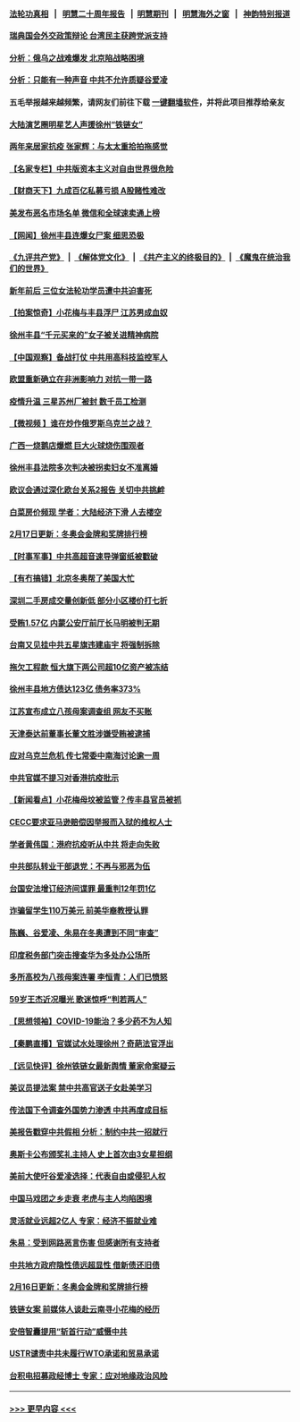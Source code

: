 #### [法轮功真相](https://github.com/gfw-breaker/truth/blob/master/README.md?t=0) &nbsp;&nbsp;|&nbsp;&nbsp; [明慧二十周年报告](https://github.com/gfw-breaker/mh-reports/blob/master/README.md?t=0) &nbsp;&nbsp;|&nbsp;&nbsp;[明慧期刊](https://github.com/gfw-breaker/mh-qikan) &nbsp;&nbsp;|&nbsp;&nbsp; [明慧海外之窗](https://github.com/gfw-breaker/mh-news/blob/master/README.md?t=0) &nbsp;&nbsp;|&nbsp;&nbsp; [神韵特别报道](https://github.com/gfw-breaker/mh-news/blob/master/shenyun.md?t=0)
#### [瑞典国会外交政策辩论 台湾民主获跨党派支持](../pages/nsc413/n13585771.md?t=02181200) 
#### [分析：俄乌之战难爆发 北京陷战略困境](../pages/nsc413/n13584724.md?t=02181200) 
#### [分析：只能有一种声音 中共不允许质疑谷爱凌](../pages/nsc413/n13585354.md?t=02181200) 
#### 五毛举报越来越频繁，请网友们前往下载 [一键翻墙软件](https://github.com/gfw-breaker/ssr-accounts)，并将此项目推荐给亲友
#### [大陆演艺圈明星艺人声援徐州“铁链女”](../pages/nsc413/n13585319.md?t=02181200) 
#### [两年来居家抗疫 张家辉：与太太重拾拍拖感觉](../pages/nsc413/n13585220.md?t=02181200) 
#### [【名家专栏】中共版资本主义对自由世界很危险](../pages/nsc413/n13584338.md?t=02181200) 
#### [【财商天下】九成百亿私募亏损 A股赌性难改](../pages/nsc413/n13585096.md?t=02181200) 
#### [美发布恶名市场名单 微信和全球速卖通上榜](../pages/nsc413/n13585023.md?t=02181200) 
#### [【网闻】徐州丰县连爆女尸案 细思恐极](../pages/nsc413/n13585166.md?t=02181200) 
#### [《九评共产党》](https://github.com/begood0513/9ping.md/blob/master/README.md) &nbsp;|&nbsp; [《解体党文化》](../../../../jtdwh.md/blob/master/README.md)  &nbsp;|&nbsp; [《共产主义的终极目的》](../../../../gczydzjmd.md/blob/master/README.md) &nbsp;|&nbsp; [《魔鬼在统治我们的世界》](../../../../mgztzwmdsj.md/blob/master/README.md) 
#### [新年前后 三位女法轮功学员遭中共迫害死](../pages/nsc413/n13584573.md?t=02181200) 
#### [【拍案惊奇】小花梅与丰县浮尸 江苏男成血奴](../pages/nsc413/n13584843.md?t=02181200) 
#### [徐州丰县“千元买来的”女子被关进精神病院](../pages/nsc413/n13584534.md?t=02181200) 
#### [【中国观察】备战打仗 中共用高科技监控军人](../pages/nsc413/n13583873.md?t=02181200) 
#### [欧盟重新确立在非洲影响力 对抗一带一路](../pages/nsc413/n13584975.md?t=02181200) 
#### [疫情升温 三星苏州厂被封 数千员工检测](../pages/nsc413/n13582751.md?t=02181200) 
#### [【微视频 】谁在炒作俄罗斯乌克兰之战？](../pages/nsc413/n13584751.md?t=02181200) 
#### [广西一烧鹅店爆燃 巨大火球烧伤围观者](../pages/nsc413/n13584643.md?t=02181200) 
#### [徐州丰县法院多次判决被拐卖妇女不准离婚](../pages/nsc413/n13581848.md?t=02181200) 
#### [欧议会通过深化欧台关系2报告 关切中共挑衅](../pages/nsc413/n13584855.md?t=02181200) 
#### [白菜房价频现 学者：大陆经济下滑 人去楼空](../pages/nsc413/n13582499.md?t=02181200) 
#### [2月17日更新：冬奥会金牌和奖牌排行榜](../pages/nsc413/n13584301.md?t=02181200) 
#### [【时事军事】中共高超音速导弹窗纸被戳破](../pages/nsc413/n13582161.md?t=02181200) 
#### [【有冇搞错】北京冬奥帮了美国大忙](../pages/nsc413/n13582218.md?t=02181200) 
#### [深圳二手房成交量创新低 部分小区楼价打七折](../pages/nsc413/n13583662.md?t=02181200) 
#### [受贿1.57亿 内蒙公安厅前厅长马明被判无期](../pages/nsc413/n13583953.md?t=02181200) 
#### [台南又见挂中共五星旗违建庙宇 将强制拆除](../pages/nsc413/n13583752.md?t=02181200) 
#### [拖欠工程款 恒大旗下两公司超10亿资产被冻结](../pages/nsc413/n13583799.md?t=02181200) 
#### [徐州丰县地方债达123亿 债务率373%](../pages/nsc413/n13582876.md?t=02181200) 
#### [江苏宣布成立八孩母案调查组 网友不买账](../pages/nsc413/n13583452.md?t=02181200) 
#### [天津泰达前董事长董文胜涉嫌受贿被逮捕](../pages/nsc413/n13583611.md?t=02181200) 
#### [应对乌克兰危机 传七常委中南海讨论逾一周](../pages/nsc413/n13582692.md?t=02181200) 
#### [中共官媒不提习对香港抗疫批示](../pages/nsc413/n13583182.md?t=02181200) 
#### [【新闻看点】小花梅母坟被监管？传丰县官员被抓](../pages/nsc413/n13582399.md?t=02181200) 
#### [CECC要求亚马逊赔偿因举报而入狱的维权人士](../pages/nsc413/n13582905.md?t=02181200) 
#### [学者黄伟国：港府抗疫听从中共 将走向失败](../pages/nsc413/n13582699.md?t=02181200) 
#### [中共部队转业干部退党：不再与邪恶为伍](../pages/nsc413/n13581310.md?t=02181200) 
#### [台国安法增订经济间谍罪 最重判12年罚1亿](../pages/nsc413/n13582995.md?t=02181200) 
#### [诈骗留学生110万美元 前美华裔教授认罪](../pages/nsc413/n13582771.md?t=02181200) 
#### [陈巍、谷爱凌、朱易在冬奥遭到不同“审查”](../pages/nsc413/n13582309.md?t=02181200) 
#### [印度税务部门突击搜查华为多处办公场所](../pages/nsc413/n13582636.md?t=02181200) 
#### [多所高校为八孩母案连署 李恒青：人们已愤怒](../pages/nsc413/n13582276.md?t=02181200) 
#### [59岁王杰近况曝光 歌迷惊呼“判若两人”](../pages/nsc413/n13582307.md?t=02181200) 
#### [【思想领袖】COVID-19能治？多少药不为人知](../pages/nsc413/n13547109.md?t=02181200) 
#### [【秦鹏直播】官媒试水处理徐州？奇葩法官浮出](../pages/nsc413/n13582359.md?t=02181200) 
#### [【远见快评】徐州铁链女最新舆情 董家命案疑云](../pages/nsc413/n13582383.md?t=02181200) 
#### [美议员提法案 禁中共高官送子女赴美学习](../pages/nsc413/n13582372.md?t=02181200) 
#### [传法国下令调查外国势力渗透 中共再度成目标](../pages/nsc413/n13581691.md?t=02181200) 
#### [美报告戳穿中共假相 分析：制约中共一招就行](../pages/nsc413/n13579087.md?t=02181200) 
#### [奥斯卡公布颁奖礼主持人 史上首次由3女星担纲](../pages/nsc413/n13582189.md?t=02181200) 
#### [美前大使吁谷爱凌选择：代表自由或侵犯人权](../pages/nsc413/n13581881.md?t=02181200) 
#### [中国马戏团之乡走衰 老虎与主人均陷困境](../pages/nsc413/n13578997.md?t=02181200) 
#### [灵活就业远超2亿人 专家：经济不振就业难](../pages/nsc413/n13581934.md?t=02181200) 
#### [朱易：受到网路恶言伤害 但感谢所有支持者](../pages/nsc413/n13581946.md?t=02181200) 
#### [中共地方政府隐性债远超显性 借新债还旧债](../pages/nsc413/n13579860.md?t=02181200) 
#### [2月16日更新：冬奥会金牌和奖牌排行榜](../pages/nsc413/n13581496.md?t=02181200) 
#### [铁链女案 前媒体人谈赴云南寻小花梅的经历](../pages/nsc413/n13581650.md?t=02181200) 
#### [安倍智囊提用“斩首行动”威慑中共](../pages/nsc413/n13581843.md?t=02181200) 
#### [USTR谴责中共未履行WTO承诺和贸易承诺](../pages/nsc413/n13581572.md?t=02181200) 
#### [台积电招募政经博士 专家：应对地缘政治风险](../pages/nsc413/n13581609.md?t=02181200) 

----
#### [ >>> 更早内容 <<< ](../indexes/nsc413-earlier.md)
